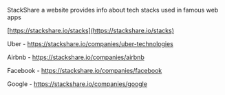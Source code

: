 StackShare a website provides info about tech stacks used in famous web apps 

[https://stackshare.io/stacks](https://stackshare.io/stacks)

Uber - https://stackshare.io/companies/uber-technologies

Airbnb - https://stackshare.io/companies/airbnb

Facebook - https://stackshare.io/companies/facebook

Google - https://stackshare.io/companies/google
